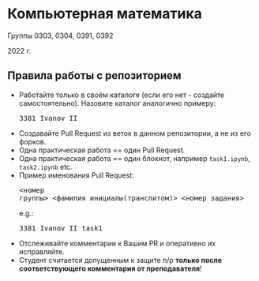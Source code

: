 # Компьютерная математика
Группы 0303, 0304, 0391, 0392

2022 г.

## Правила работы с репозиторием

  - Работайте только в своём каталоге (если его нет - создайте самостоятельно). Назовите каталог аналогично примеру:<pre>3381\_Ivanov\_II</pre>
  - Создавайте Pull Request из веток в данном репозитории, а не из его форков. 
  - Одна практическая работа == один Pull Request.
  - Одна практическая работа == один блокнот, например `task1.ipynb`, `task2.ipynb` etc.
  - Пример именования Pull Request: <pre><номер группы>\_<фамилия_инициалы(транслитом)>\_<номер_задания></pre> e.g.: <pre>3381\_Ivanov\_II\_task1</pre>
  - Отслеживайте комментарии к Вашим PR и оперативно их исправляйте.
  - Студент считается допущенным к защите п/р **только после соответствующего комментария от преподавателя**!
